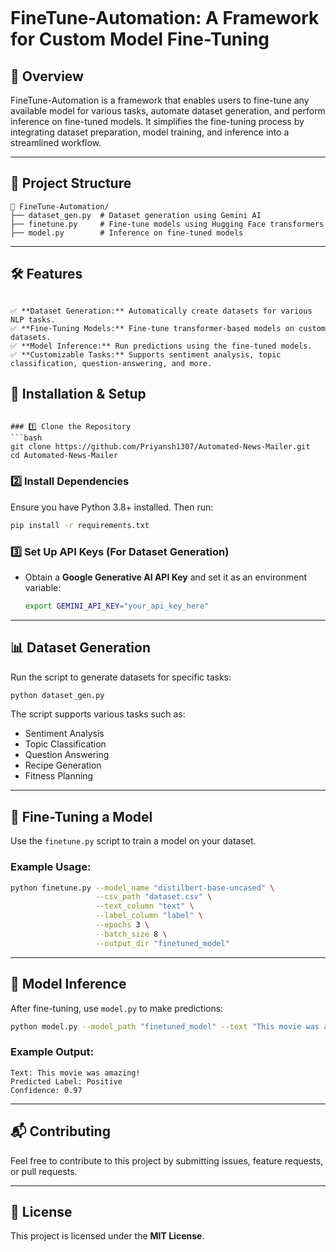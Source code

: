 ```markdown
```

# FineTune-Automation: A Framework for Custom Model Fine-Tuning

## 📌 Overview
FineTune-Automation is a framework that enables users to fine-tune any available model for various tasks, automate dataset generation, and perform inference on fine-tuned models. It simplifies the fine-tuning process by integrating dataset preparation, model training, and inference into a streamlined workflow.

---

## 📂 Project Structure
```
📁 FineTune-Automation/
├── dataset_gen.py  # Dataset generation using Gemini AI
├── finetune.py     # Fine-tune models using Hugging Face transformers
├── model.py        # Inference on fine-tuned models
```

---
## 🛠 Features
```

✅ **Dataset Generation:** Automatically create datasets for various NLP tasks.  
✅ **Fine-Tuning Models:** Fine-tune transformer-based models on custom datasets.  
✅ **Model Inference:** Run predictions using the fine-tuned models.  
✅ **Customizable Tasks:** Supports sentiment analysis, topic classification, question-answering, and more.  

```

## 🚀 Installation & Setup
```

### 1️⃣ Clone the Repository
```bash
git clone https://github.com/Priyansh1307/Automated-News-Mailer.git
cd Automated-News-Mailer
```

### 2️⃣ Install Dependencies
Ensure you have Python 3.8+ installed. Then run:  
```bash
pip install -r requirements.txt
```

### 3️⃣ Set Up API Keys (For Dataset Generation)
- Obtain a **Google Generative AI API Key** and set it as an environment variable:  
  ```bash
  export GEMINI_API_KEY="your_api_key_here"
  ```

---

## 📊 Dataset Generation
Run the script to generate datasets for specific tasks:  
```bash
python dataset_gen.py
```
The script supports various tasks such as:  
- Sentiment Analysis  
- Topic Classification  
- Question Answering  
- Recipe Generation  
- Fitness Planning  

---

## 🎯 Fine-Tuning a Model
Use the `finetune.py` script to train a model on your dataset.  
### **Example Usage:**  
```bash
python finetune.py --model_name "distilbert-base-uncased" \
                   --csv_path "dataset.csv" \
                   --text_column "text" \
                   --label_column "label" \
                   --epochs 3 \
                   --batch_size 8 \
                   --output_dir "finetuned_model"
```

---

## 📌 Model Inference
After fine-tuning, use `model.py` to make predictions:  
```bash
python model.py --model_path "finetuned_model" --text "This movie was amazing!"
```
### Example Output:
```
Text: This movie was amazing!
Predicted Label: Positive
Confidence: 0.97
```

---

## 📬 Contributing
Feel free to contribute to this project by submitting issues, feature requests, or pull requests.

---

## 📜 License
This project is licensed under the **MIT License**.
```
